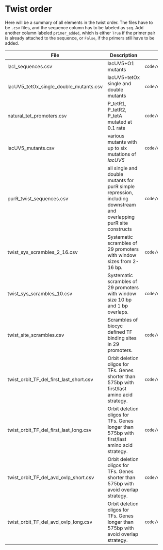 # Twist order

Here will be a summary of all elements in the twist order. The files have to be `.csv` files, and the sequence column has to be labeled as `seq`. Add another
column labeled `primer_added`, which is either `True` if the primer pair is already attached to the sequence, or `False`, if the primers still have to be added.

| File      | Description | Reference Notebook | Creator |
| --------- | ----------- | ------------------ | ------- |
| lacI_sequences.csv | lacUV5+O1 mutants | `code/experimental_design/twist_order/lacI_titration/generate_sequences.ipynb`| Tom |
| lacUV5_tetOx_single_double_mutants.csv | lacUV5+tetOx single and double mutants | `code/experimental_design/twist_order/tetR_regulation/generate_sequences.ipynb`| Tom |
| natural_tet_promoters.csv | P_tetR1, P_tetR2, P_tetA mutated at 0.1 rate | `code/experimental_design/twist_order/tetR_regulation/generate_sequences.ipynb`| Tom |
| lacUV5_mutants.csv | various mutants with up to six mutations of *lacUV5* | `code/experimental_design/twist_order/lacUV5_mutants/generate_sequences.ipynb`| Tom |
| purR_twist_sequences.csv | all single and double mutants for purR simple repression, including downstream and overlapping purR site constructs| `code/experimental_design/twist_order/purR_titration/purR_twist_order.ipynb`| Suzy |
| twist_sys_scrambles_2_16.csv | Systematic scrambles of 29 promoters with window sizes from 2-16 bp. | `code/experimental_design/twist_order/systematic_scrambles/twist_systematic_scrambles.ipynb`| Scott |
| twist_sys_scrambles_10.csv | Systematic scrambles of 29 promoters with window size 10 bp and 1 bp overlaps. | `code/experimental_design/twist_order/systematic_scrambles/twist_systematic_scrambles.ipynb`| Scott |
| twist_site_scrambles.csv | Scrambles of biocyc defined TF binding sites in 29 promoters. | `code/experimental_design/twist_order/site_scrambles/twist_site_scrambles.ipynb`| Scott |
| twist_orbit_TF_del_first_last_short.csv | Orbit deletion oligos for TFs. Genes shorter than 575bp with first/last amino acid strategy. | `code/experimental_design/twist_order/orbit/twist_orbit_TF_deletion.ipynb`| Scott |
| twist_orbit_TF_del_first_last_long.csv | Orbit deletion oligos for TFs. Genes longer than 575bp with first/last amino acid strategy. | `code/experimental_design/twist_order/orbit/twist_orbit_TF_deletion.ipynb`| Scott |
| twist_orbit_TF_del_avd_ovlp_short.csv | Orbit deletion oligos for TFs. Genes shorter than 575bp with avoid overlap strategy. | `code/experimental_design/twist_order/orbit/twist_orbit_TF_deletion.ipynb`| Scott |
| twist_orbit_TF_del_avd_ovlp_long.csv | Orbit deletion oligos for TFs. Genes longer than 575bp with avoid overlap strategy. | `code/experimental_design/twist_order/orbit/twist_orbit_TF_deletion.ipynb`| Scott |
